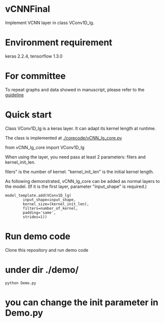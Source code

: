 # vCNNFinal
Implement VCNN layer in class VConv1D_lg.

# Environment requirement
  keras 2.2.4, tensorflow 1.3.0
  
  
# For committee
To repeat graphs and data showed in manuscript, please refer to the [guideline](https://github.com/gao-lab/vCNNFinal/blob/master/corecode/README.md)


# Quick start

Class VConv1D_lg is a keras layer. It can adapt its kernel length at runtime.

The class is implemented at [./corecode/vCNN_lg_core.py](https://github.com/gao-lab/vCNNFinal/blob/master/corecode/vCNN_lg_core.py)

from vCNN_lg_core import VConv1D_lg


When using the layer, you need  pass at least 2 parameters: filers and kernel_init_len.

filers" is the number of kernel. "kernel_init_len" is the initial kernel length.

As following demonstrated, vCNN_lg_core can be added as normal layers to the model. 
(If it is the first layer, parameter "input_shape" is required.)

```model_tmp = keras.models.Sequential()
model_template.add(VConv1D_lg(
        input_shape=input_shape,
        kernel_size=(kernel_init_len),
        filters=number_of_kernel,
        padding='same',
        strides=1))
```		
		
# Run demo code

Clone this repository and run demo code


# under dir ./demo/

```
python Demo.py
```
# you can change the init parameter in Demo.py


